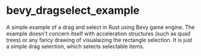 # bevy_dragselect_example
A simple example of a drag and select in Rust using Bevy game engine. The example doesn't concern itself with
acceleration structures (such as quad trees) or any fancy drawing of visualaizing the rectangle selection.
It is just a simple drag selection, which selects selectable items.
